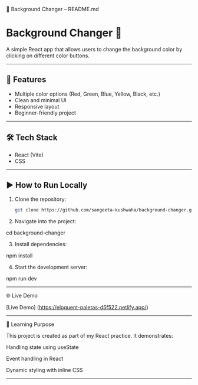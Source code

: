 📄 Background Changer – README.md

# Background Changer 🎨

A simple React app that allows users to change the background color by clicking on different color buttons.

---

## 🚀 Features
- Multiple color options (Red, Green, Blue, Yellow, Black, etc.)
- Clean and minimal UI
- Responsive layout
- Beginner-friendly project

---

## 🛠 Tech Stack
- React (Vite)
- CSS

---

## ▶ How to Run Locally
1. Clone the repository:
   ```bash
   git clone https://github.com/sangeeta-kushwaha/background-changer.git

2. Navigate into the project:

cd background-changer


3. Install dependencies:

npm install


4. Start the development server:

npm run dev




---

🌐 Live Demo

[Live Demo]  (https://eloquent-paletas-d5f522.netlify.app/)

---

📌 Learning Purpose

This project is created as part of my React practice. It demonstrates:

Handling state using useState

Event handling in React

Dynamic styling with inline CSS


---

